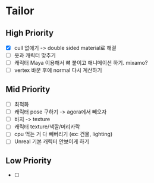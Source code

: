 # Tailor

## High Priority

- [X] cull 없애기 -> double sided material로 해결
- [ ] 옷과 캐릭터 맞추기
- [ ] 캐릭터 Maya 이용해서 뼈 붙이고 애니메이션 하기. mixamo?
- [ ] vertex 바꾼 후에 normal 다시 계산하기

## Mid Priority

- [ ] 최적화
- [ ] 캐릭터 pose 구하기 -> agora에서 빼오자
- [ ] 바지 -> texture
- [ ] 캐릭터 texture/색깔/머리카락
- [ ] cpu 먹는 거 다 빼버리기 (ex: 건물, lighting)
- [ ] Unreal 기본 캐릭터 안보이게 하기

## Low Priority

- [ ] 